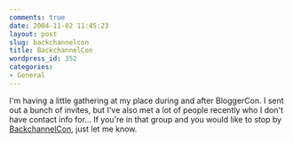 ```yaml
---
comments: true
date: 2004-11-02 11:45:23
layout: post
slug: backchannelcon
title: BackchannelCon
wordpress_id: 352
categories:
- General
---
```


I'm having a little gathering at my place during and after BloggerCon. I sent out a bunch of invites, but I've also met a lot of people recently who I don't have contact info for... If you're in that group and you would like to stop by [BackchannelCon](http://www.bitsplitter.net/projects/backchannelcon/), just let me know.
